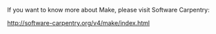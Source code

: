 If you want to know more about Make, please visit 
Software Carpentry:

http://software-carpentry.org/v4/make/index.html

